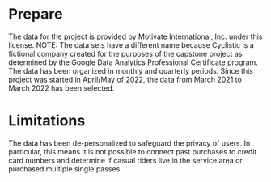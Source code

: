 # Prepare
The data for the project is provided by Motivate International, Inc. under this license. NOTE: The data sets have a different name because Cyclistic is a fictional company created for the purposes of the capstone project as determined by the Google Data Analytics Professional Certificate program. The data has been organized in monthly and quarterly periods. Since this project was started in April/May of 2022, the data from March 2021 to March 2022 has been selected.

# Limitations
The data has been de-personalized to safeguard the privacy of users. In particular, this means it is not possible to connect past purchases to credit card numbers and determine if casual riders live in the service area or purchased multiple single passes.

